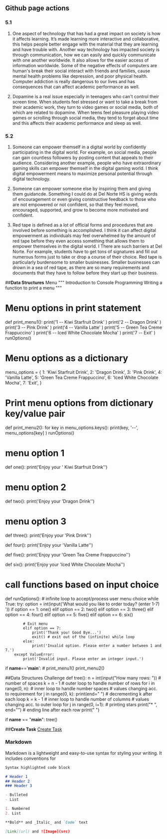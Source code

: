 ## **Github page actions**
### 5.1
1. One aspect of technology that has had a great impact on society is how it affects learning. It’s made learning more interactive and collaborative, this helps people better engage with the material that they are learning and have trouble with. Another way technology has impacted society is through communication, how we can easily and quickly communicate with one another worldwide. It also allows for the easier access of information worldwide. Some of the negative effects of computers are human's break their social interact with friends and families, cause mental health problems like depression, and poor physical health. Computer addiction is really dangerous to our lives and has consequences that can affect academic performance as well.


2. Dopamine is a real issue especially in teenagers who can't control their screen time. When students feel stressed or want to take a break from their academic work, they turn to video games or social media, both of which are related to dopamine. When teens feel pleasure playing video games or scrolling through social media, they tend to forget about time and this affects their academic performance and sleep as well.

### 5.2
1. Someone can empower themself in a digital world by confidently participating in the digital world. For example, on social media, people can gain countless followers by posting content that appeals to their audience. Considering another example, people who have extraordinary gaming skills can empower themself in the digital gaming world. I think digital empowerment means to maximize personal potential through digital technology.

2. Someone can empower someone else by inspiring them and giving them guidancde. Something I could do at Del Norte HS is giving words of encouragement or even giving constructive feedback to those who are not empowered or not confident, so that they feel moved, encouraged, supported, and grow to become more motivated and confident.

3. Red tape is defined as a lot of official forms and procedures that are involved before something is accomplished. I think it can affect digital empowerment as individuals may feel overwhelmed by the amount of red tape before they even access something that allows them to empower themselves in the digital world. I There are such barriers at Del Norte. For example, students have to get tons of signatures and fill out numerous forms just to take or drop a course of their choice. Red tape is particularly burdensome to smaller businesses. Smaller businesses can drown in a sea of red tape, as there are so many requirements and documents that they have to follow before they start up their business. 

##**Data Structures**
Menu
"""
Introduction to Console Programming
Writing a function to print a menu
"""


# Menu options in print statement
def print_menu1():
    print('1 -- Kiwi Starfruit Drink' )
    print('2 -- Dragon Drink' )
    print('3 -- Pink Drink' )
    print('4 -- Vanilla Latte' )
    print('5 -- Green Tea Creme Frappuccino' )
    print('6 -- Iced White Chocolate Mocha' )
    print('7 -- Exit' )
    runOptions()


# Menu options as a dictionary
menu_options = {
    1: 'Kiwi Starfruit Drink',
    2: 'Dragon Drink',
    3: 'Pink Drink',
    4: 'Vanilla Latte',
    5: 'Green Tea Creme Frappuccino',
    6: 'Iced White Chocolate Mocha',
    7: 'Exit',
}

# Print menu options from dictionary key/value pair
def print_menu2():
    for key in menu_options.keys():
        print(key, '--', menu_options[key] )
    runOptions()

# menu option 1
def one():
    print('Enjoy your \' Kiwi Starfruit Drink\'')

# menu option 2
def two():
    print('Enjoy your \'Dragon Drink\'')

# menu option 3
def three():
    print('Enjoy your \'Pink Drink\'')

def four():
    print('Enjoy your \'Vanilla Latte\'')

def five():
    print('Enjoy your \'Green Tea Creme Frappuccino\'')

def six():
    print('Enjoy your \'Iced White Chocolate Mocha\'')



# call functions based on input choice
def runOptions():
    # infinite loop to accept/process user menu choice
    while True:
        try:
            option = int(input('What would you like to order today? (enter 1-7) '))
            if option == 1:
                one()
            elif option == 2:
                two()
            elif option == 3:
                three()
            elif option == 4:
                four()
            elif option == 5:
                five()
            elif option == 6:
                six()


            # Exit menu
            elif option == 7:
                print('Thank you! Good Bye...')
                exit() # exit out of the (infinite) while loop
            else:
                print('Invalid option. Please enter a number between 1 and 7.')
        except ValueError:
            print('Invalid input. Please enter an integer input.')

if __name__=='__main__':
    # print_menu1()
    print_menu2()
    
    
##Data Structures Challenge
def tree():
    n = int(input("How many rows: "))
    # number of spaces
    k = n - 1
    # outer loop to handle number of rows
    for i in range(0, n):
        # inner loop to handle number spaces
        # values changing acc. to requirement
        for j in range(0, k):
            print(end=" ")
        # decrementing k after each loop
        k = k - 1
        # inner loop to handle number of columns
        # values changing acc. to outer loop
        for j in range(0, i+1):
            # printing stars
            print("* ", end="")
        # ending line after each row
        print(" ")

if __name__ == "__main__":
    tree()

##**Create Task**
[Create Task](https://github.com/christinlee367/n225_FireEradicatorsTheSequel/wiki/Gigi's-Create-Task)

### Markdown

Markdown is a lightweight and easy-to-use syntax for styling your writing. It includes conventions for

```markdown
Syntax highlighted code block

# Header 1
## Header 2
### Header 3

- Bulleted
- List

1. Numbered
2. List

**Bold** and _Italic_ and `Code` text

[Link](url) and ![Image](src)
```
